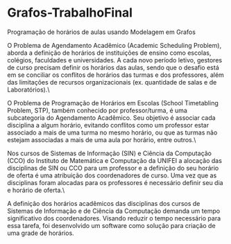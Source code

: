 # Grafos-TrabalhoFinal
Programação de horários de aulas usando Modelagem em Grafos

O Problema de Agendamento Acadêmico (Academic Scheduling Problem), aborda a definição de horários de
instituições de ensino como escolas, colégios, faculdades e universidades. A cada novo período letivo, gestores
de curso precisam definir os horários das aulas, sendo que o desafio está em se conciliar os conflitos de horários
das turmas e dos professores, além das limitações de recursos organizacionais (ex. quantidade de salas e de
Laboratórios).\

O Problema de Programação de Horários em Escolas (School Timetabling Problem, STP), também conhecido por
professor/turma, é uma subcategoria do Agendamento Acadêmico. Seu objetivo é associar cada disciplina a
algum horário, evitando conflitos como um professor estar associado a mais de uma turma no mesmo horário, ou
que as turmas não estejam associadas a mais de uma aula por horário, entre outros.\

Nos cursos de Sistemas de Informação (SIN) e Ciência da Computação (CCO) do Instituto de Matemática e
Computação da UNIFEI a alocação das disciplinas de SIN ou CCO para um professor e a definição do seu horário
de oferta é uma atribuição dos coordenadores de curso. Uma vez que as disciplinas foram alocadas para os
professores é necessário definir seu dia e horário de oferta.\

A definição dos horários acadêmicos das disciplinas dos cursos de Sistemas de Informação e de Ciência da
Computação demanda um tempo significativo dos coordenadores. Visando reduzir o tempo necessário para essa
tarefa, foi desenvolvido um software como solução para criação de uma grade de horários.
